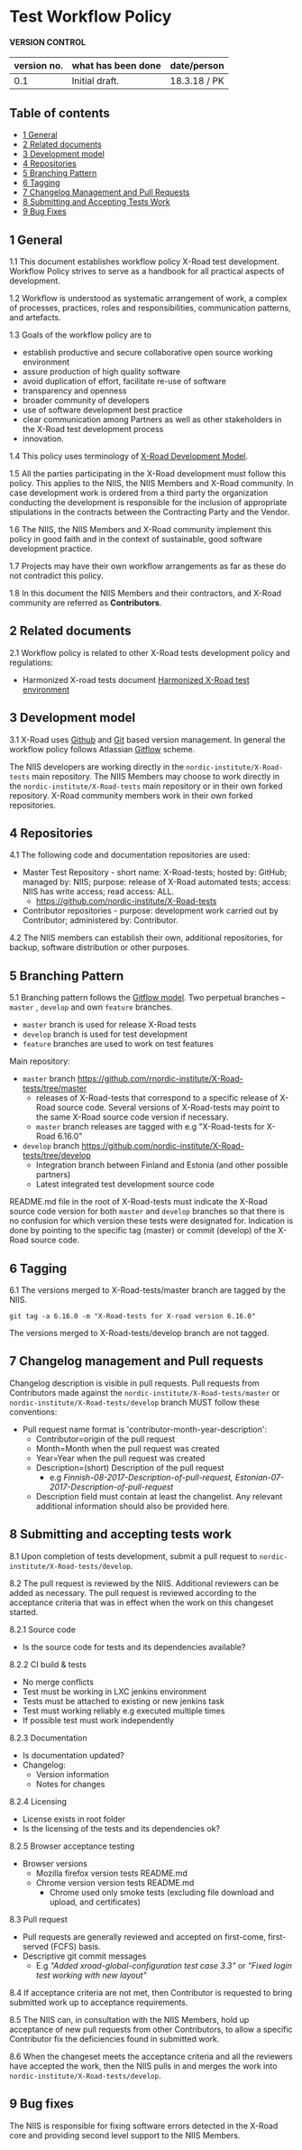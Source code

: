 # Test Workflow Policy

#### VERSION CONTROL
| version no.	 | what has been done	| date/person
| ---- | ---- | ---- |
| 0.1	| Initial draft.	| 18.3.18 / PK

## Table of contents

- [1	General](#1-general)
- [2 Related documents](#2-related-documents)
- [3 Development model](#3-development-model)
- [4	Repositories](#4-repositories)
- [5	Branching Pattern](#5-branching-pattern)
- [6 Tagging](#6-tagging)
- [7 Changelog Management and Pull Requests](#7-changelog-management-and-pull-requests)
- [8 Submitting and Accepting Tests Work](#8-submitting-and-accepting-tests-work)
- [9 Bug Fixes](#9-bug-fixes)

## 1	General

1.1	This document establishes workflow policy X-Road test development. Workflow
Policy strives to serve as a handbook for all practical aspects of development.

1.2	Workflow is understood as systematic arrangement of work, a complex of
processes, practices, roles and responsibilities, communication patterns, and
artefacts.

1.3	Goals of the workflow policy are to
- establish productive and secure collaborative open source working environment
- assure production of high quality software
- avoid duplication of effort, facilitate re-use of software
- transparency and openness
- broader community of developers
- use of software development best practice
- clear communication among Partners as well as other stakeholders in the X-Road test development process
- innovation.

1.4 This policy uses terminology of [X-Road Development Model](https://github.com/nordic-institute/x-road-development/blob/master/DEVELOPMENT_MODEL.md).

1.5 All the parties participating in the X-Road development must follow this
policy. This applies to the NIIS, the NIIS Members and X-Road community. In
case development work is ordered from a third party the organization conducting
the development is responsible for the inclusion of appropriate stipulations
in the contracts between the Contracting Party and the Vendor.

1.6 The NIIS, the NIIS Members and X-Road community implement this policy in good
faith and in the context of sustainable, good software development practice.

1.7 Projects may have their own workflow arrangements as far as these do not
contradict this policy.

1.8 In this document the NIIS Members and their contractors, and
X-Road community are referred as **Contributors**.

## 2 Related documents

2.1 Workflow policy is related to other X-Road tests development policy and regulations:
- Harmonized X-road tests document [Harmonized X-Road test environment](https://github.com/ria-ee/blob/master/HARMONIZED_TEST_ENVIRONMENT.md)

## 3 Development model

3.1	X-Road uses [Github](https://github.com/) and [Git](https://git-scm.com/)
based version management. In general the workflow policy follows Atlassian [Gitflow](https://www.atlassian.com/git/tutorials/comparing-workflows#gitflow-workflow)
scheme.

The NIIS developers are working directly in the `nordic-institute/X-Road-tests` main
repository. The NIIS Members may choose to work directly in the
`nordic-institute/X-Road-tests` main repository or in their own forked repository.
X-Road community members work in their own forked repositories.

## 4	Repositories

4.1	The following code and documentation repositories are used:
- Master Test Repository - short name: X-Road-tests; hosted by: GitHub; managed by: NIIS; purpose: release of X-Road automated tests; access: NIIS has write access; read access: ALL.
	- https://github.com/nordic-institute/X-Road-tests
- Contributor repositories - purpose: development work carried out by
	Contributor; administered by: Contributor.

4.2	The NIIS members can establish their own, additional repositories, for
backup, software distribution or other purposes.

## 5	Branching Pattern

5.1	Branching pattern follows the [Gitflow model](https://www.atlassian.com/git/tutorials/comparing-workflows/gitflow-workflow). Two perpetual branches – `master` , `develop` and own `feature` branches.

- `master` branch is used for release X-Road tests
- `develop` branch is used for test development
- `feature` branches are used to work on test features

Main repository:
- `master` branch https://github.com/rnordic-institute/X-Road-tests/tree/master
	- releases of X-Road-tests that correspond to a specific release of X-Road source code. Several versions of X-Road-tests may point to the same X-Road source code version if necessary.
	-  `master` branch releases are tagged with e.g "X-Road-tests for X-Road 6.16.0"
- `develop` branch https://github.com/nordic-institute/X-Road-tests/tree/develop
	- Integration branch between Finland and Estonia (and other possible partners)
	- Latest integrated test development source code

README.md file in the root of X-Road-tests must indicate the X-Road source code
version for both `master` and `develop` branches so that there is no confusion
for which version these tests were designated for. Indication is done by
pointing to the specific tag (master) or commit (develop) of the X-Road source
code.

## 6 Tagging

6.1 The versions merged to X-Road-tests/master branch are tagged by the NIIS.

`git tag -a 6.16.0 -m "X-Road-tests for X-road version 6.16.0"`

The versions merged to X-Road-tests/develop branch are not tagged.

## 7 Changelog management and Pull requests

Changelog description is visible in pull requests. Pull requests from
Contributors made against the `nordic-institute/X-Road-tests/master` or
`nordic-institute/X-Road-tests/develop` branch MUST follow these conventions:

- Pull request name format is 'contributor-month-year-description':
    - Contributor=origin of the pull request
    - Month=Month when the pull request was created
    - Year=Year when the pull request was created
    - Description=(short) Description of the pull request
        - e.g *Finnish-08-2017-Description-of-pull-request, Estonian-07-2017-Description-of-pull-request*
    - Description field must contain at least the changelist. Any relevant additional information should also be provided here.

## 8 Submitting and accepting tests work

8.1 Upon completion of tests development, submit a pull request to
`nordic-institute/X-Road-tests/develop`.

8.2	The pull request is reviewed by the NIIS. Additional reviewers can be
added as necessary. The pull request is reviewed according to the acceptance
criteria that was in effect when the work on this changeset started.

8.2.1 Source code

- Is the source code for tests and its dependencies available?

8.2.2 CI build & tests
- No merge conflicts
- Test must be working in LXC jenkins environment
- Tests must be attached to existing or new jenkins task
- Test must working reliably e.g executed multiple times
- If possible test must work independently

8.2.3 Documentation
- Is documentation updated?
- Changelog:
    - Version information
    - Notes for changes

8.2.4 Licensing
- License exists in root folder
- Is the licensing of the tests and its dependencies ok?

8.2.5 Browser acceptance testing
- Browser versions
    - Mozilla firefox version tests README.md
    - Chrome version version tests README.md
    	- Chrome used only smoke tests (excluding file download and upload, and
				certificates)

8.3 Pull request
- Pull requests are generally reviewed and accepted on first-come, first-served
(FCFS) basis.
- Descriptive git commit messages
	- E.g *"Added xroad-global-configuration test case 3.3"* or *"Fixed login test working with new layout"*

8.4 If acceptance criteria are not met, then Contributor is requested to bring
submitted work up to acceptance requirements.

8.5 The NIIS can, in consultation with the NIIS Members, hold up acceptance of
new pull requests from other Contributors, to allow a specific Contributor fix the
deficiencies found in submitted work.

8.6 When the changeset meets the acceptance criteria and all the reviewers have
accepted the work, then the NIIS pulls in and merges the work into
`nordic-institute/X-Road-tests/develop`.

## 9 Bug fixes

The NIIS is responsible for fixing software errors detected in the X-Road core
and providing second level support to the NIIS Members.
